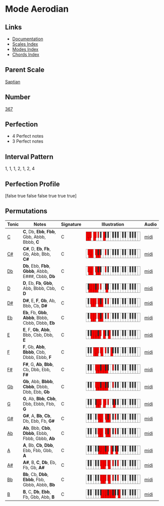 # Mode Aerodian

## Links

- [Documentation](index.md)
- [Scales Index](Scales.md)
- [Modes Index](Modes.md)
- [Chords Index](Chords.md)

## Parent Scale

[Saptian](ScaleSaptian.md)

## Number

[367](https://ianring.com/musictheory/scales/367)

## Perfection

- 4 Perfect notes
- 3 Perfect notes

## Interval Pattern

1, 1, 1, 2, 1, 2, 4

## Perfection Profile

[false true false false true true true]

## Permutations

| Tonic | Notes | Signature | Illustration | Audio |
|-------|-------|-----------|--------------|-------|
| [C](ModeCNaturalAerodian.md) | **C**, Db, **Ebb**, **Fbb**, Gbb, Abbb, Bbbb, **C** | C | ![CNaturalAerodian](ModeCNaturalAerodian.png) | [midi](https://github.com/edipermadi/music/blob/main/docs/ModeCNaturalAerodian.mid?raw=true) |
| [C#](ModeCSharpAerodian.md) | **C#**, D, **Eb**, **Fb**, Gb, Abb, Bbb, **C#** | C | ![CSharpAerodian](ModeCSharpAerodian.png) | [midi](https://github.com/edipermadi/music/blob/main/docs/ModeCSharpAerodian.mid?raw=true) |
| [Db](ModeDFlatAerodian.md) | **Db**, Ebb, **Fbb**, **Gbbb**, Abbb, E###, Cbbb, **Db** | C | ![DFlatAerodian](ModeDFlatAerodian.png) | [midi](https://github.com/edipermadi/music/blob/main/docs/ModeDFlatAerodian.mid?raw=true) |
| [D](ModeDNaturalAerodian.md) | **D**, Eb, **Fb**, **Gbb**, Abb, Bbbb, Cbb, **D** | C | ![DNaturalAerodian](ModeDNaturalAerodian.png) | [midi](https://github.com/edipermadi/music/blob/main/docs/ModeDNaturalAerodian.mid?raw=true) |
| [D#](ModeDSharpAerodian.md) | **D#**, E, **F**, **Gb**, Ab, Bbb, Cb, **D#** | C | ![DSharpAerodian](ModeDSharpAerodian.png) | [midi](https://github.com/edipermadi/music/blob/main/docs/ModeDSharpAerodian.mid?raw=true) |
| [Eb](ModeEFlatAerodian.md) | **Eb**, Fb, **Gbb**, **Abbb**, Bbbb, Cbbb, Dbbb, **Eb** | C | ![EFlatAerodian](ModeEFlatAerodian.png) | [midi](https://github.com/edipermadi/music/blob/main/docs/ModeEFlatAerodian.mid?raw=true) |
| [E](ModeENaturalAerodian.md) | **E**, F, **Gb**, **Abb**, Bbb, Cbb, Dbb, **E** | C | ![ENaturalAerodian](ModeENaturalAerodian.png) | [midi](https://github.com/edipermadi/music/blob/main/docs/ModeENaturalAerodian.mid?raw=true) |
| [F](ModeFNaturalAerodian.md) | **F**, Gb, **Abb**, **Bbbb**, Cbb, Dbbb, Ebbb, **F** | C | ![FNaturalAerodian](ModeFNaturalAerodian.png) | [midi](https://github.com/edipermadi/music/blob/main/docs/ModeFNaturalAerodian.mid?raw=true) |
| [F#](ModeFSharpAerodian.md) | **F#**, G, **Ab**, **Bbb**, Cb, Dbb, Ebb, **F#** | C | ![FSharpAerodian](ModeFSharpAerodian.png) | [midi](https://github.com/edipermadi/music/blob/main/docs/ModeFSharpAerodian.mid?raw=true) |
| [Gb](ModeGFlatAerodian.md) | **Gb**, Abb, **Bbbb**, **Cbbb**, Dbbb, Dbb, Ebb, **Gb** | C | ![GFlatAerodian](ModeGFlatAerodian.png) | [midi](https://github.com/edipermadi/music/blob/main/docs/ModeGFlatAerodian.mid?raw=true) |
| [G](ModeGNaturalAerodian.md) | **G**, Ab, **Bbb**, **Cbb**, Dbb, Ebbb, Fbb, **G** | C | ![GNaturalAerodian](ModeGNaturalAerodian.png) | [midi](https://github.com/edipermadi/music/blob/main/docs/ModeGNaturalAerodian.mid?raw=true) |
| [G#](ModeGSharpAerodian.md) | **G#**, A, **Bb**, **Cb**, Db, Ebb, Fb, **G#** | C | ![GSharpAerodian](ModeGSharpAerodian.png) | [midi](https://github.com/edipermadi/music/blob/main/docs/ModeGSharpAerodian.mid?raw=true) |
| [Ab](ModeAFlatAerodian.md) | **Ab**, Bbb, **Cbb**, **Dbbb**, Ebbb, Fbbb, Gbbb, **Ab** | C | ![AFlatAerodian](ModeAFlatAerodian.png) | [midi](https://github.com/edipermadi/music/blob/main/docs/ModeAFlatAerodian.mid?raw=true) |
| [A](ModeANaturalAerodian.md) | **A**, Bb, **Cb**, **Dbb**, Ebb, Fbb, Gbb, **A** | C | ![ANaturalAerodian](ModeANaturalAerodian.png) | [midi](https://github.com/edipermadi/music/blob/main/docs/ModeANaturalAerodian.mid?raw=true) |
| [A#](ModeASharpAerodian.md) | **A#**, B, **C**, **Db**, Eb, Fb, Gb, **A#** | C | ![ASharpAerodian](ModeASharpAerodian.png) | [midi](https://github.com/edipermadi/music/blob/main/docs/ModeASharpAerodian.mid?raw=true) |
| [Bb](ModeBFlatAerodian.md) | **Bb**, Cb, **Dbb**, **Ebbb**, Fbb, Gbbb, Abbb, **Bb** | C | ![BFlatAerodian](ModeBFlatAerodian.png) | [midi](https://github.com/edipermadi/music/blob/main/docs/ModeBFlatAerodian.mid?raw=true) |
| [B](ModeBNaturalAerodian.md) | **B**, C, **Db**, **Ebb**, Fb, Gbb, Abb, **B** | C | ![BNaturalAerodian](ModeBNaturalAerodian.png) | [midi](https://github.com/edipermadi/music/blob/main/docs/ModeBNaturalAerodian.mid?raw=true) |
